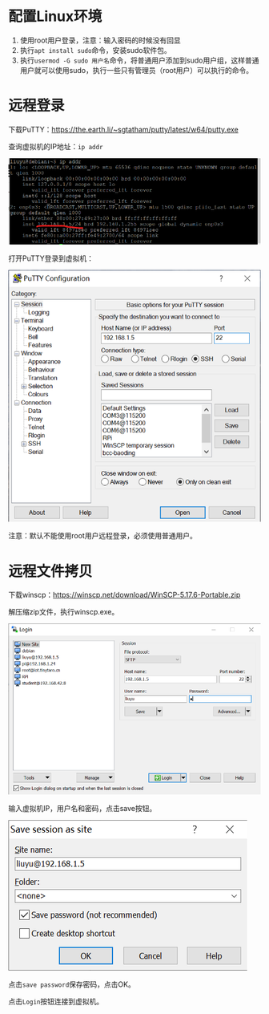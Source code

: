 # 配置Linux环境

1. 使用root用户登录，注意：输入密码的时候没有回显
2. 执行`apt install sudo`命令，安装sudo软件包。
3. 执行`usermod -G sudo 用户名`命令，将普通用户添加到sudo用户组，这样普通用户就可以使用sudo，执行一些只有管理员（root用户）可以执行的命令。

# 远程登录

下载PuTTY：https://the.earth.li/~sgtatham/putty/latest/w64/putty.exe

查询虚拟机的IP地址：`ip addr`

![image-20200630092947347](%E9%85%8D%E7%BD%AELinux%E7%8E%AF%E5%A2%83.assets/image-20200630092947347.png)

打开PuTTY登录到虚拟机：

![image-20200630093055865](%E9%85%8D%E7%BD%AELinux%E7%8E%AF%E5%A2%83.assets/image-20200630093055865.png)

注意：默认不能使用root用户远程登录，必须使用普通用户。

# 远程文件拷贝

下载winscp：https://winscp.net/download/WinSCP-5.17.6-Portable.zip

解压缩zip文件，执行winscp.exe。

![image-20200630094153744](%E9%85%8D%E7%BD%AELinux%E7%8E%AF%E5%A2%83.assets/image-20200630094153744.png)

输入虚拟机IP，用户名和密码，点击save按钮。

![image-20200630094253886](%E9%85%8D%E7%BD%AELinux%E7%8E%AF%E5%A2%83.assets/image-20200630094253886.png)

点击`save password`保存密码，点击OK。

点击`Login`按钮连接到虚拟机。